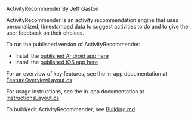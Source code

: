 ActivityRecommender
By Jeff Gaston

ActivityRecommender is an activity recommendation engine that uses personalized, timestamped data to suggest activities to do and to give the user feedback on their choices.

To run the published version of ActivityRecommender:
   *   Install the [published Android app here](https://play.google.com/store/apps/details?id=com.mathjeff.ActRec)
   *   Install the [published iOS app here](https://apps.apple.com/us/app/activityrecommender/id1505082122)

For an overview of key features, see the in-app documentation at [FeatureOverviewLayout.cs](./ActRec/ActRec/Source/View/FeatureOverviewLayout.cs)

For usage instructions, see the in-app documentation at [InstructionsLayout.cs](./ActRec/ActRec/Source/View/InstructionsLayout.cs)

To build/edit ActivityRecommender, see [Building.md](Building.md)

